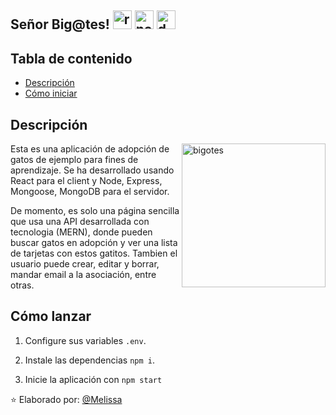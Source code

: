 <h2> Señor Big@tes! <img src="https://github.com/MelissaMelendez15/asset/blob/main/react.png" alt="react" width="30"> <img src="https://github.com/MelissaMelendez15/asset/blob/main/nodejs.png" alt="node" width="30"> <img src="https://github.com/MelissaMelendez15/asset/blob/main/database.png" alt="db" width="30"
</h2>

## Tabla de contenido

- [Descripción](#descripción)
- [Cómo iniciar](#cómo-iniciar)

## Descripción

<img align='right' src="https://github.com/MelissaMelendez15/asset/blob/main/cat.png" alt="bigotes" width="230">

Esta es una aplicación de adopción de gatos de ejemplo para fines de aprendizaje. Se ha desarrollado usando React para el client y Node, Express, Mongoose, MongoDB para el servidor.

De momento, es solo una página sencilla que usa una API desarrollada con tecnologia (MERN), donde pueden buscar gatos en adopción y ver una lista de tarjetas con estos gatitos. Tambien el usuario puede crear, editar y borrar, mandar email a la asociación, entre otras.

## Cómo lanzar

1. Configure sus variables `.env`.

2. Instale las dependencias `npm i`.

3. Inicie la aplicación con `npm start`


⭐️ Elaborado por: [@Melissa](https://github.com/MelissaMelendez15)
